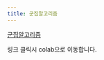 ```yaml
---
title: 군집알고리즘
---
```


[군집알고리즘](https://colab.research.google.com/drive/1e9RwDqDZ0ICUKS6txYl4TRk4CXxHcrvp?usp=sharing)

링크 클릭시 colab으로 이동합니다.
